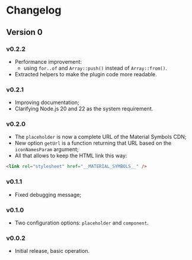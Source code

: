 # Changelog

## Version 0

### v0.2.2

- Performance improvement:
  - using `for..of` and `Array::push()` instead of `Array::from()`.
- Extracted helpers to make the plugin code more readable.

### v0.2.1

- Improving documentation;
- Clarifying Node.js 20 and 22 as the system requirement.

### v0.2.0

- The `placeholder` is now a complete URL of the Material Symbols CDN;
- New option `getUrl` is a function returning that URL based on
  the `iconNamesParam` argument;
- All that allows to keep the HTML link this way:

```html
<link rel="stylesheet" href="__MATERIAL_SYMBOLS__" />
```

### v0.1.1

- Fixed debugging message;

### v0.1.0

- Two configuration options: `placeholder` and `component`.

### v0.0.2

- Initial release, basic operation.
